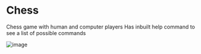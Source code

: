 # Chess
Chess game with human and computer players
Has inbuilt help command to see a list of possible commands

![image](https://github.com/Tanisha3v/Chess/assets/77795202/82c9b9ff-db8e-42d0-b57b-27441d418941)
